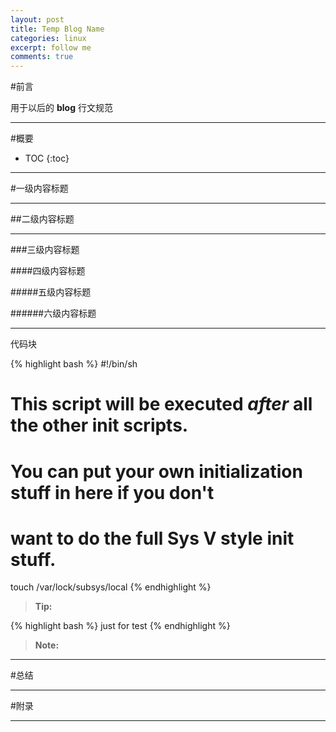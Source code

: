 ```yaml
---
layout: post
title: Temp Blog Name
categories: linux
excerpt: follow me
comments: true
---
```


#前言

用于以后的 **blog** 行文规范

---

#概要

* TOC
{:toc}


---


#一级内容标题

---

##二级内容标题

---


###三级内容标题

####四级内容标题

#####五级内容标题

######六级内容标题

---

代码块

{% highlight bash %}
#!/bin/sh
#
# This script will be executed *after* all the other init scripts.
# You can put your own initialization stuff in here if you don't
# want to do the full Sys V style init stuff.
touch /var/lock/subsys/local
{% endhighlight %}


> **Tip:**


{% highlight bash %}
just for test
{% endhighlight %}


> **Note:**

---

#总结

---

#附录

---

[link]: http://soft.dog/
[temp]: http://soft.dog/
